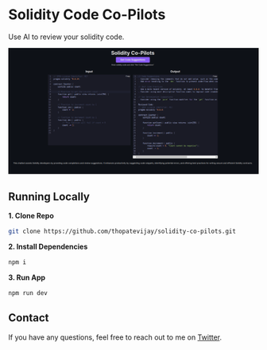 # Solidity Code Co-Pilots

Use AI to review your solidity code.

![Solidity Code Co-Pilots](./public/Solidity-Co-Pilots.png)

## Running Locally

**1. Clone Repo**

```bash
git clone https://github.com/thopatevijay/solidity-co-pilots.git
```

**2. Install Dependencies**

```bash
npm i
```

**3. Run App**

```bash
npm run dev
```

## Contact

If you have any questions, feel free to reach out to me on [Twitter](https://twitter.com/thopate_vijay).
